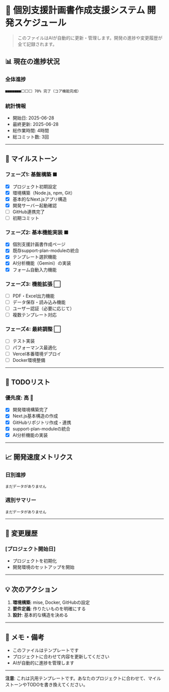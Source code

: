 # 📅 個別支援計画書作成支援システム 開発スケジュール

> このファイルはAIが自動的に更新・管理します。開発の進捗や変更履歴が全て記録されます。

## 📊 現在の進捗状況

### 全体進捗
```
■■■■■■■⬜⬜⬜ 70% 完了（コア機能完成）
```

### 統計情報
- 開始日: 2025-06-28
- 最終更新: 2025-06-28
- 総作業時間: 4時間
- 総コミット数: 3回

---

## 🎯 マイルストーン

### フェーズ1: 基盤構築 ■
- [x] プロジェクト初期設定
- [x] 環境構築（Node.js, npm, Git）
- [x] 基本的なNext.jsアプリ構造
- [x] 開発サーバー起動確認
- [ ] GitHub連携完了
- [ ] 初期コミット

### フェーズ2: 基本機能実装 ■
- [x] 個別支援計画書作成ページ
- [x] 既存support-plan-moduleの統合
- [x] テンプレート選択機能
- [x] AI分析機能（Gemini）の実装
- [x] フォーム自動入力機能

### フェーズ3: 機能拡張 ⬜
- [ ] PDF・Excel出力機能
- [ ] データ保存・読み込み機能
- [ ] ユーザー認証（必要に応じて）
- [ ] 複数テンプレート対応

### フェーズ4: 最終調整 ⬜
- [ ] テスト実装
- [ ] パフォーマンス最適化
- [ ] Vercel本番環境デプロイ
- [ ] Docker環境整備

---

## 📝 TODOリスト

### 優先度: 高 🔴
- [x] 開発環境構築完了
- [x] Next.js基本構造の作成
- [x] GitHubリポジトリ作成・連携
- [x] support-plan-moduleの統合
- [x] AI分析機能の実装

---

## 📈 開発速度メトリクス

### 日別進捗
```
まだデータがありません
```

### 週別サマリー
```
まだデータがありません
```

---

## 🔄 変更履歴

### [プロジェクト開始日]
- プロジェクトを初期化
- 開発環境のセットアップを開始

---

## 💡 次のアクション

1. **環境構築**: mise, Docker, GitHubの設定
2. **要件定義**: 作りたいものを明確にする
3. **設計**: 基本的な構造を決める

---

## 📌 メモ・備考

- このファイルはテンプレートです
- プロジェクトに合わせて内容を更新してください
- AIが自動的に進捗を管理します

---

**注意**: これは汎用テンプレートです。あなたのプロジェクトに合わせて、マイルストーンやTODOを書き換えてください。